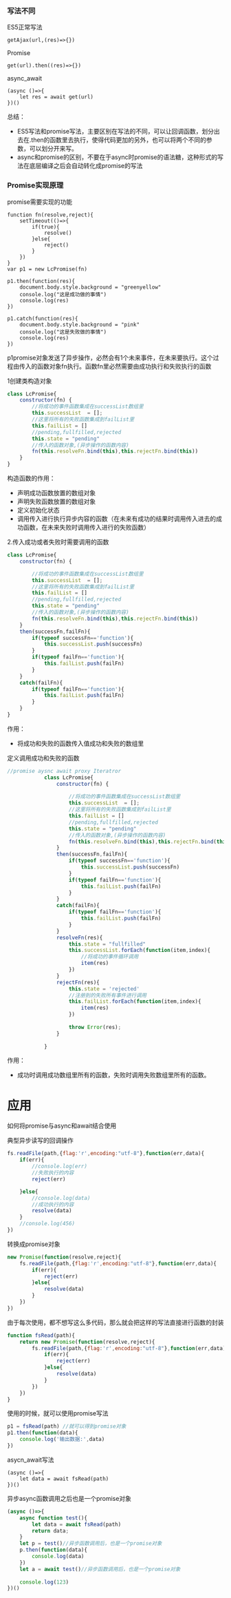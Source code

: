 ### 写法不同

ES5正常写法

```
getAjax(url,(res)=>{})
```

Promise

```
get(url).then((res)=>{})
```

async_await

```
(async ()=>{ 
	let res = await get(url)
})()
```



总结：

* ES5写法和promise写法，主要区别在写法的不同，可以让回调函数，划分出去在.then的函数里去执行，使得代码更加的另外，也可以将两个不同的参数，可以划分开来写。
* async和promise的区别，不要在于async时promise的语法糖，这种形式的写法在底层编译之后会自动转化成promise的写法



### Promise实现原理

promise需要实现的功能

```
function fn(resolve,reject){
	setTimeout(()=>{
		if(true){
            resolve()
        }else{
            reject()
        }
	})
}
var p1 = new LcPromise(fn)

p1.then(function(res){
    document.body.style.background = "greenyellow"
    console.log("这是成功做的事情")
    console.log(res)
})

p1.catch(function(res){
    document.body.style.background = "pink"
    console.log("这是失败做的事情")
    console.log(res)
})
```



p1promise对象发送了异步操作，必然会有1个未来事件，在未来要执行。这个过程由传入的函数对象fn执行。函数fn里必然需要由成功执行和失败执行的函数



1创建类构造对象

```javascript
class LcPromise{
    constructor(fn) {
		//将成功的事件函数集成在successList数组里
        this.successList  = [];
        //这里将所有的失败函数集成到failList里
        this.failList = []
        //pending,fullfilled,rejected
        this.state = "pending"
        //传入的函数对象,(异步操作的函数内容)
        fn(this.resolveFn.bind(this),this.rejectFn.bind(this))
    }
}
```

构造函数的作用：

* 声明成功函数放置的数组对象
* 声明失败函数放置的数组对象
* 定义初始化状态
* 调用传入进行执行异步内容的函数（在未来有成功的结果时调用传入进去的成功函数，在未来失败时调用传入进行的失败函数）

2.传入成功或者失败时需要调用的函数

```javascript
class LcPromise{
    constructor(fn) {

        //将成功的事件函数集成在successList数组里
        this.successList  = [];
        //这里将所有的失败函数集成到failList里
        this.failList = []
        //pending,fullfilled,rejected
        this.state = "pending"
        //传入的函数对象,(异步操作的函数内容)
        fn(this.resolveFn.bind(this),this.rejectFn.bind(this))
    }
    then(successFn,failFn){
        if(typeof successFn=='function'){
        	this.successList.push(successFn)
        }
        if(typeof failFn=='function'){
            this.failList.push(failFn)
        }
    }
    catch(failFn){
        if(typeof failFn=='function'){
        	this.failList.push(failFn)
    	}
    }
}
```

作用：

* 将成功和失败的函数传入值成功和失败的数组里



定义调用成功和失败的函数

```javascript
//promise aysnc await proxy Iteratror
			class LcPromise{
				constructor(fn) {
					
					//将成功的事件函数集成在successList数组里
				    this.successList  = [];
					//这里将所有的失败函数集成到failList里
					this.failList = []
					//pending,fullfilled,rejected
					this.state = "pending"
					//传入的函数对象,(异步操作的函数内容)
					fn(this.resolveFn.bind(this),this.rejectFn.bind(this))
				}
				then(successFn,failFn){
					if(typeof successFn=='function'){
						this.successList.push(successFn)
					}
					if(typeof failFn=='function'){
						this.failList.push(failFn)
					}
				}
				catch(failFn){
					if(typeof failFn=='function'){
						this.failList.push(failFn)
					}
				}
				resolveFn(res){
					this.state = "fullfilled"
					this.successList.forEach(function(item,index){
						//将成功的事件循环调用
						item(res)
					})
				}
				rejectFn(res){
					this.state = 'rejected'
					//注册到的失败所有事件进行调用
					this.failList.forEach(function(item,index){
						item(res)
					})
					
					throw Error(res);
				}
				
			}
```

作用：

* 成功时调用成功数组里所有的函数，失败时调用失败数组里所有的函数。



# 应用

如何将promise与async和await结合使用

典型异步读写的回调操作

```javascript
fs.readFile(path,{flag:'r',encoding:"utf-8"},function(err,data){
    if(err){
        //console.log(err)
        //失败执行的内容
        reject(err)

    }else{
        //console.log(data)
        //成功执行的内容
        resolve(data)
    }
    //console.log(456)
})

```

转换成promise对象

```javascript
new Promise(function(resolve,reject){
    fs.readFile(path,{flag:'r',encoding:"utf-8"},function(err,data){
        if(err){
            reject(err)
		}else{
            resolve(data)
        }
    })
})
```

由于每次使用，都不想写这么多代码，那么就会把这样的写法直接进行函数的封装

```javascript
function fsRead(path){
	return new Promise(function(resolve,reject){
        fs.readFile(path,{flag:'r',encoding:"utf-8"},function(err,data){
            if(err){
                reject(err)
            }else{
                resolve(data)
            }
        })
    })
}

```

使用的时候，就可以使用promise写法

```javascript
p1 = fsRead(path) //就可以得到promise对象
p1.then(function(data){
	console.log('输出数据:',data)
})
```

asycn_await写法

```
(async ()=>{ 
	let data = await fsRead(path)
})()
```

异步async函数调用之后也是一个promise对象

```javascript
(async ()=>{ 
    async function test(){
        let data = await fsRead(path)
        return data;
    }
    let p = test()//异步函数调用后，也是一个promise对象
    p.then(function(data){
        console.log(data)
    })
    let a = await test()//异步函数调用后，也是一个promise对象
    
	console.log(123)
})()
```

